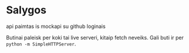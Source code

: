 # Salygos

api paimtas is mockapi su github loginais

Butinai paleisk per koki tai live serveri, kitaip fetch neveiks.
Gali buti ir per `python -m SimpleHTTPServer`.
